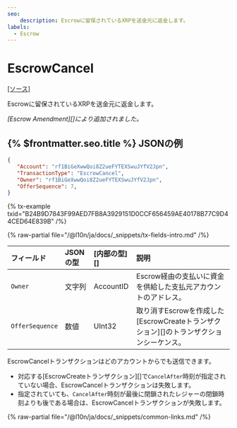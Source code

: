 ```yaml
---
seo:
    description: Escrowに留保されているXRPを送金元に返金します。
labels:
  - Escrow
---
```

# EscrowCancel

[[ソース]](https://github.com/XRPLF/rippled/blob/master/src/xrpld/app/tx/detail/Escrow.cpp "Source")

Escrowに留保されているXRPを送金元に返金します。

_[Escrow Amendment][]により追加されました。_

## {% $frontmatter.seo.title %} JSONの例

```json
{
   "Account": "rf1BiGeXwwQoi8Z2ueFYTEXSwuJYfV2Jpn",
   "TransactionType": "EscrowCancel",
   "Owner": "rf1BiGeXwwQoi8Z2ueFYTEXSwuJYfV2Jpn",
   "OfferSequence": 7,
}
```

{% tx-example txid="B24B9D7843F99AED7FB8A3929151D0CCF656459AE40178B77C9D44CED64E839B" /%}


{% raw-partial file="/@l10n/ja/docs/_snippets/tx-fields-intro.md" /%}

| フィールド           | JSONの型 | [内部の型][] | 説明                |
|:----------------|:----------|:------------------|:---------------------------|
| `Owner`         | 文字列    | AccountID         | Escrow経由の支払いに資金を供給した支払元アカウントのアドレス。 |
| `OfferSequence` | 数値    | UInt32            | 取り消すEscrowを作成した[EscrowCreateトランザクション][]のトランザクションシーケンス。 |

EscrowCancelトランザクションはどのアカウントからでも送信できます。

* 対応する[EscrowCreateトランザクション][]で`CancelAfter`時刻が指定されていない場合、EscrowCancelトランザクションは失敗します。
* 指定されていても、`CancelAfter`時刻が最後に閉鎖されたレジャーの閉鎖時刻よりも後である場合は、EscrowCancelトランザクションが失敗します。

{% raw-partial file="/@l10n/ja/docs/_snippets/common-links.md" /%}
